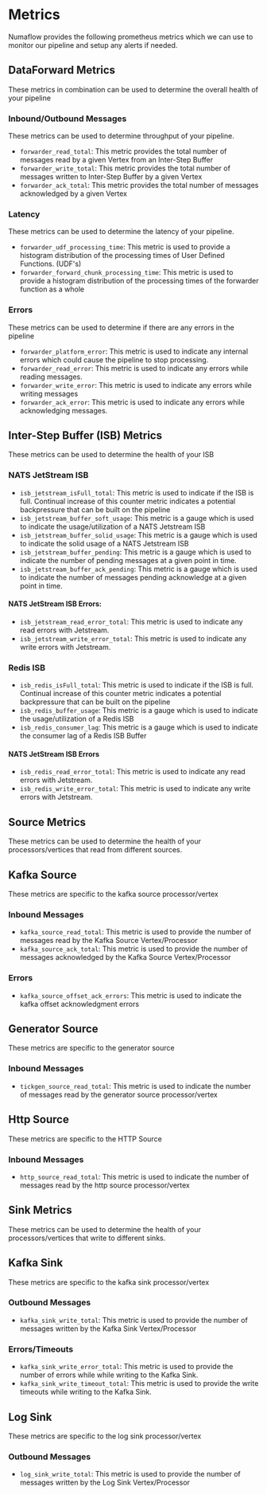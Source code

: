 # Metrics

Numaflow provides the following prometheus metrics which we can use to monitor our pipeline and setup any alerts if needed.

## DataForward Metrics
These metrics in combination can be used to determine the overall health of your pipeline

### Inbound/Outbound Messages 
These metrics can be used to determine throughput of your pipeline.

* `forwarder_read_total`: This metric provides the total number of messages read by a given Vertex from an Inter-Step Buffer
* `forwarder_write_total`: This metric provides the total number of messages written to Inter-Step Buffer by a given Vertex
* `forwarder_ack_total`: This metric provides the total number of messages acknowledged by a given Vertex

### Latency 
These metrics can be used to determine the latency of your pipeline.

* `forwarder_udf_processing_time`: This metric is used to provide a histogram distribution of the processing times of User Defined Functions. (UDF's)
* `forwarder_forward_chunk_processing_time`: This metric is used to provide a histogram distribution of the processing times of the forwarder function as a whole

### Errors
These metrics can be used to determine if there are any errors in the pipeline

* `forwarder_platform_error`: This metric is used to indicate any internal errors which could cause the pipeline to stop processing.
* `forwarder_read_error`: This metric is used to indicate any errors while reading messages.
* `forwarder_write_error`: This metric is used to indicate any errors while writing messages
* `forwarder_ack_error`: This metric is used to indicate any errors while acknowledging messages.

## Inter-Step Buffer (ISB) Metrics
These metrics can be used to determine the health of your ISB

### NATS JetStream ISB
* `isb_jetstream_isFull_total`: This metric is used to indicate if the ISB is full. Continual increase of this counter metric indicates a potential backpressure that can be built on the pipeline
* `isb_jetstream_buffer_soft_usage`: This metric is a gauge which is used to indicate the usage/utilization of a NATS Jetstream ISB
* `isb_jetstream_buffer_solid_usage`: This metric is a gauge which is used to indicate the solid usage of a NATS Jetstream ISB
* `isb_jetstream_buffer_pending`: This metric is a gauge which is used to indicate the number of pending messages at a given point in time.
* `isb_jetstream_buffer_ack_pending`: This metric is a gauge which is used to indicate the number of messages pending acknowledge at a given point in time.

#### NATS JetStream ISB Errors:
* `isb_jetstream_read_error_total`: This metric is used to indicate any read errors with Jetstream.
* `isb_jetstream_write_error_total`: This metric is used to indicate any write errors with Jetstream.

### Redis ISB
* `isb_redis_isFull_total`: This metric is used to indicate if the ISB is full. Continual increase of this counter metric indicates a potential backpressure that can be built on the pipeline
* `isb_redis_buffer_usage`: This metric is a gauge which is used to indicate the usage/utilization of a Redis ISB
* `isb_redis_consumer_lag`: This metric is a gauge which is used to indicate the consumer lag of a Redis ISB Buffer

#### NATS JetStream ISB Errors
* `isb_redis_read_error_total`: This metric is used to indicate any read errors with Jetstream.
* `isb_redis_write_error_total`: This metric is used to indicate any write errors with Jetstream.

## Source Metrics
These metrics can be used to determine the health of your processors/vertices that read from different sources.

## Kafka Source
These metrics are specific to the kafka source processor/vertex

### Inbound Messages
* `kafka_source_read_total`: This metric is used to provide the number of messages read by the Kafka Source Vertex/Processor
* `kafka_source_ack_total`: This metric is used to provide the number of messages acknowledged by the Kafka Source Vertex/Processor

### Errors
* `kafka_source_offset_ack_errors`: This metric is used to indicate the kafka offset acknowledgment errors

## Generator Source
These metrics are specific to the generator source

### Inbound Messages
* `tickgen_source_read_total`: This metric is used to indicate the number of messages read by the generator source processor/vertex

## Http Source
These metrics are specific to the HTTP Source

### Inbound Messages
* `http_source_read_total`: This metric is used to indicate the number of messages read by the http source processor/vertex

## Sink Metrics
These metrics can be used to determine the health of your processors/vertices that write to different sinks.

## Kafka Sink
These metrics are specific to the kafka sink processor/vertex

### Outbound Messages
* `kafka_sink_write_total`: This metric is used to provide the number of messages written by the Kafka Sink Vertex/Processor

### Errors/Timeouts
* `kafka_sink_write_error_total`: This metric is used to provide the number of errors while while writing to the Kafka Sink.
* `kafka_sink_write_timeout_total`: This metric is used to provide the write timeouts while writing to the Kafka Sink.

## Log Sink
These metrics are specific to the log sink processor/vertex

### Outbound Messages
* `log_sink_write_total`: This metric is used to provide the number of messages written by the Log Sink Vertex/Processor






